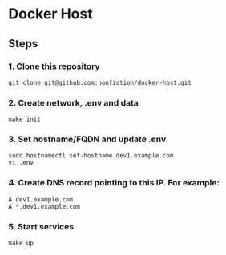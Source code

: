 # Docker Host

## Steps

### 1. Clone this repository

  ```
  git clone git@github.com:nonfiction/docker-host.git
  ```

### 2. Create network, .env and data
  
  ```
  make init
  ```

### 3. Set hostname/FQDN and update .env

  ```
  sudo hostnamectl set-hostname dev1.example.com
  vi .env
  ```

### 4. Create DNS record pointing to this IP. For example: 

  ```
  A dev1.example.com 
  A *.dev1.example.com
  ```

### 5. Start services

  ```
  make up
  ```
